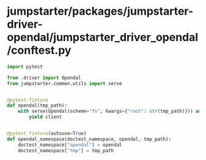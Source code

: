 # jumpstarter/packages/jumpstarter-driver-opendal/jumpstarter_driver_opendal/conftest.py

```python
import pytest

from .driver import Opendal
from jumpstarter.common.utils import serve


@pytest.fixture
def opendal(tmp_path):
    with serve(Opendal(scheme="fs", kwargs={"root": str(tmp_path)})) as client:
        yield client


@pytest.fixture(autouse=True)
def opendal_namespace(doctest_namespace, opendal, tmp_path):
    doctest_namespace["opendal"] = opendal
    doctest_namespace["tmp"] = tmp_path

```